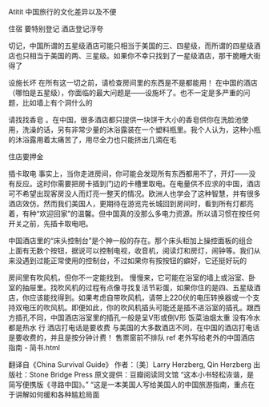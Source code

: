 Atitit 中国旅行的文化差异以及不便


住宿
要特别登记
酒店登记浮夸

切记，中国所谓的五星级酒店可能只相当于美国的三、四星级，而所谓的四星级酒店也只相当于美国的两、三星级。如果你不幸只找到了一星级酒店，那干脆睡大街得了

设施长坏
在所有这一切之前，请检查房间里的东西是不是都能用！
在中国的酒店（哪怕是五星级），你面临的最大问题是——设施坏了。也不一定是多严重的问题，比如墙上有个洞什么的

请找找香皂
。在中国，很多酒店都只提供一块饼干大小的香皂供你在洗脸池使用，洗澡的话，另有非常少量的沐浴露装在一个塑料瓶里。我个人认为，这种小瓶的沐浴露用着太痛苦了，用尽全力也只能挤出几滴在毛

住店要押金

插卡取电
事实上，当你走进房间，你可能会发现所有东西都用不了，开灯——没有反应。这时你需要把房卡插到门边的卡槽里取电。在电量供不应求的中国，酒店可不希望出现客房没人而灯亮一整天的情况。欧洲人也学会了这种智慧，并有很多酒店效仿。然而我们美国人，更期待在游览完长城回到房间时，看到所有灯都亮着，有种“欢迎回家”的温馨。但中国真的没那么多电力资源。所以请习惯在按任何开关之前，先插卡取电吧。

中国酒店里的“床头控制台”是个神一般的存在。那个床头柜加上操控面板的组合
上面有无数个按钮，据说可以控制电视，收音机，阅读灯和房灯，闹钟等。我们从来没遇到过能正常使用的控制台，不过如果你有按按钮的癖好，它还挺好玩的

房间里有吹风机，但你不一定能找到。
慢慢来，它可能在浴室的墙上或浴室、卧室的抽屉里。找吹风机的过程有点像寻找复活节彩蛋，如果你住的是四、五星级酒店，你应该能找得到。如果考虑自带吹风机，请带上220伏的电压转换器或一个支持双电压的吹风机。即便如此，你的吹风机插头可能还是插不进浴室的插孔。跟西方插孔不同，中国酒店浴室里的插孔一般是呈V形或倒V形
饭菜油烟太重
没有冷水都是热水
行
酒店打电话是要收费
与美国的大多数酒店不同，在中国的酒店打电话是要收费的，并且是按分钟计费！
售票窗前不排队
ref
老外写给老外的中国酒店指南 - 简书.html


翻译自《China Survival Guide》
作者：〔美〕Larry Herzberg, Qin Herzberg
出版社：Stone Bridge Press
原文提供：豆瓣阅读同文馆
“这本小书轻松诙谐，是简写便携版《寻路中国》。”
“这是一本美国人写给美国人的中国旅游指南，重点在于讲解如何缓和各种尴尬局面

